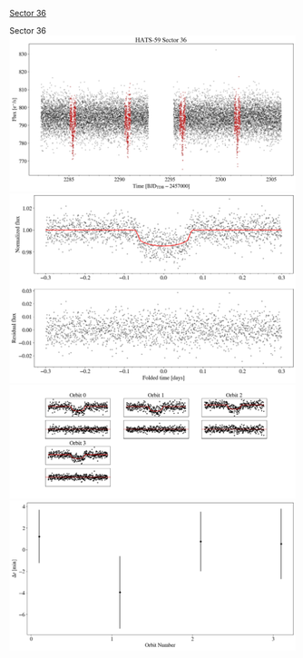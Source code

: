 [Sector 36](#sector36)

<a name = "sector36"></a>
Sector 36
![alt text](/tt/HATS-59_Sector_36/HATS-59_Sector_36_a_TimeSeries.png)
![alt text](/tt/HATS-59_Sector_36/HATS-59_Sector_36_b_FoldedLightCurve.png)
![alt text](/tt/HATS-59_Sector_36/HATS-59_Sector_36_b_IndividualTransitsWithFit.png)
![alt text](/tt/HATS-59_Sector_36/HATS-59_Sector_36_c_TimingResiduals.png)

